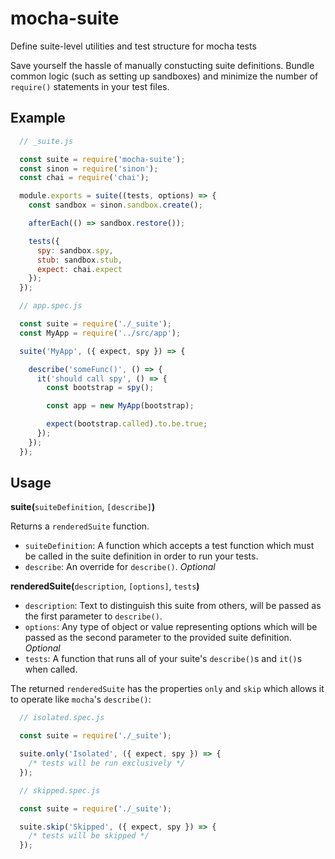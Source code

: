 # mocha-suite
Define suite-level utilities and test structure for mocha tests

Save yourself the hassle of manually constucting suite definitions.
Bundle common logic (such as setting up sandboxes) and minimize the
number of `require()` statements in your test files.


## Example

```js
  // _suite.js

  const suite = require('mocha-suite');
  const sinon = require('sinon');
  const chai = require('chai');

  module.exports = suite((tests, options) => {
    const sandbox = sinon.sandbox.create();

    afterEach(() => sandbox.restore());

    tests({
      spy: sandbox.spy,
      stub: sandbox.stub,
      expect: chai.expect
    });
  });
```

```js
  // app.spec.js

  const suite = require('./_suite');
  const MyApp = require('../src/app');

  suite('MyApp', ({ expect, spy }) => {

    describe('someFunc()', () => {
      it('should call spy', () => {
        const bootstrap = spy();

        const app = new MyApp(bootstrap);

        expect(bootstrap.called).to.be.true;
      });
    });
  });
```

## Usage

**suite(**`suiteDefinition`, `[describe]`**)**

Returns a `renderedSuite` function.

*   `suiteDefinition`: A function which accepts a test function which must be
    called in the suite definition in order to run your tests.
*   `describe`: An override for `describe()`. *Optional*

**renderedSuite(**`description`, `[options]`, `tests`**)**

*   `description`: Text to distinguish this suite from others, will be passed
    as the first parameter to `describe()`.
*   `options`: Any type of object or value representing options which will be
    passed as the second parameter to the provided suite definition. *Optional*
*   `tests`: A function that runs all of your suite's `describe()`s and `it()`s
    when called.

The returned `renderedSuite` has the properties `only` and `skip` which allows it
to operate like `mocha`'s `describe()`:

```js
  // isolated.spec.js

  const suite = require('./_suite');

  suite.only('Isolated', ({ expect, spy }) => {
    /* tests will be run exclusively */
  });
```

```js
  // skipped.spec.js

  const suite = require('./_suite');

  suite.skip('Skipped', ({ expect, spy }) => {
    /* tests will be skipped */
  });
```
